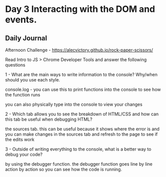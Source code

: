# Day 3 Interacting with the DOM and events.

## Daily Journal

Afternoon Challenge - https://alecvictory.github.io/rock-paper-scissors/

Read Intro to JS > Chrome Developer Tools and answer the following questions

1 - What are the main ways to write information to the console? Why/when should you use each style.

console.log - you can use this to print functions into the console to see how the function runs

you can also physically type into the console to view your changes

2 - Which tab allows you to see the breakdown of HTML/CSS and how can this tab be useful when debugging HTML?

the sources tab. this can be useful because it shows where the error is and you can make changes in the sources tab and refresh to the page to see if the edits work

3 - Outside of writing everything to the console, what is a better way to debug your code?

by using the debugger function. the debugger function goes line by line action by action so you can see how the code is running.